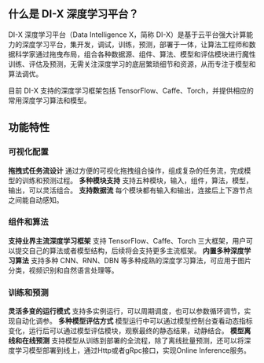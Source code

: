 ## 什么是 DI-X 深度学习平台？
DI-X 深度学习平台（Data Intelligence X，简称 DI-X）是基于云平台强大计算能力的深度学习平台，集开发，调试，训练，预测，部署于一体，让算法工程师和数据科学家通过拖曳布局，组合各种数据源、组件、算法、模型和评估模块进行魔性训练、评估及预测，无需关注深度学习的底层繁琐细节和资源，从而专注于模型和算法调优。

目前 DI-X 支持的深度学习框架包括 TensorFlow、Caffe、Torch，并提供相应的常用深度学习算法和模型。
## 功能特性
### 可视化配置
**拖拽式任务流设计**
通过方便的可视化拖拽组合操作，组成复杂的任务流，完成模型的训练和预测过程。
**多种模块支持**
支持五种模块，输入，组件，算法，模型，输出，可以灵活组合。
**支持数据流**
每个模块都有输入和输出，连接后上下游节点之间能自动感知。
### 组件和算法
**支持业界主流深度学习框架**
支持 TensorFlow、Caffe、Torch 三大框架，用户可以提交自己的算法或者模型结构，后续将会支持更多主流框架。
**内置多种深度学习算法**
支持多种 CNN、RNN、DBN 等多种成熟的深度学习算法，可应用于图片分类，视频识别和自然语言处理等。
### 训练和预测
**灵活多变的运行模式**
支持多实例运行，可以周期调度，也可以参数循环调节，实现自动化调参。
**多种模型评估方式**
模型运行中可以通过模型控制台查看动态指标变化，运行后可以通过模型评估模块，观察最终的静态结果，动静结合。
**模型离线和在线预测**
支持模型从训练到部署的全流程，除了离线批量预测，还可以将深度学习模型部署到线上，通过Http或者gRpc接口，实现Online Inference服务。